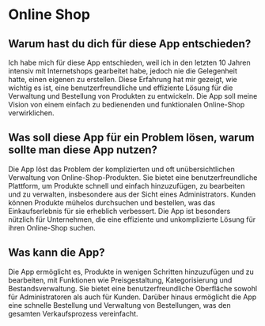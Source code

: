 # Online Shop

## Warum hast du dich für diese App entschieden?

Ich habe mich für diese App entschieden, weil ich in den letzten 10 Jahren intensiv mit Internetshops gearbeitet habe, jedoch nie die Gelegenheit hatte, einen eigenen zu erstellen. Diese Erfahrung hat mir gezeigt, wie wichtig es ist, eine benutzerfreundliche und effiziente Lösung für die Verwaltung und Bestellung von Produkten zu entwickeln. Die App soll meine Vision von einem einfach zu bedienenden und funktionalen Online-Shop verwirklichen.

## Was soll diese App für ein Problem lösen, warum sollte man diese App nutzen?

Die App löst das Problem der komplizierten und oft unübersichtlichen Verwaltung von Online-Shop-Produkten. Sie bietet eine benutzerfreundliche Plattform, um Produkte schnell und einfach hinzuzufügen, zu bearbeiten und zu verwalten, insbesondere aus der Sicht eines Administrators. Kunden können Produkte mühelos durchsuchen und bestellen, was das Einkaufserlebnis für sie erheblich verbessert. Die App ist besonders nützlich für Unternehmen, die eine effiziente und unkomplizierte Lösung für ihren Online-Shop suchen.

## Was kann die App?

Die App ermöglicht es, Produkte in wenigen Schritten hinzuzufügen und zu bearbeiten, mit Funktionen wie Preisgestaltung, Kategorisierung und Bestandsverwaltung. Sie bietet eine benutzerfreundliche Oberfläche sowohl für Administratoren als auch für Kunden. Darüber hinaus ermöglicht die App eine schnelle Bestellung und Verwaltung von Bestellungen, was den gesamten Verkaufsprozess vereinfacht.

